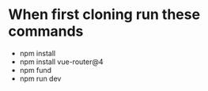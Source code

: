 # When first cloning run these commands

- npm install
- npm install vue-router@4
- npm fund
- npm run dev
